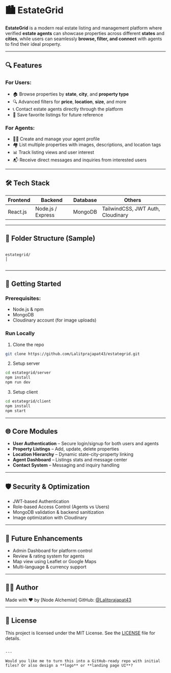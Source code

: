 # 🏙️ EstateGrid

**EstateGrid** is a modern real estate listing and management platform where verified **estate agents** can showcase properties across different **states** and **cities**, while users can seamlessly **browse, filter, and connect** with agents to find their ideal property.

---

## 🔍 Features

### For Users:
- 🏠 Browse properties by **state**, **city**, and **property type**
- 🔍 Advanced filters for **price**, **location**, **size**, and more
- 📞 Contact estate agents directly through the platform
- 💾 Save favorite listings for future reference

### For Agents:
- 🧑‍💼 Create and manage your agent profile
- 🏘️ List multiple properties with images, descriptions, and location tags
- 📊 Track listing views and user interest
- 📬 Receive direct messages and inquiries from interested users

---

## 🛠️ Tech Stack

| Frontend | Backend | Database | Others |
|----------|---------|----------|--------|
| React.js | Node.js / Express | MongoDB | TailwindCSS, JWT Auth, Cloudinary |

---

## 📂 Folder Structure (Sample)

```

estategrid/
│


````

---

## 🚀 Getting Started

### Prerequisites:
- Node.js & npm
- MongoDB
- Cloudinary account (for image uploads)

### Run Locally

1. Clone the repo
```bash
git clone https://github.com/Lalitprajapat43/estategrid.git
````

2. Setup server

```bash
cd estategrid/server
npm install
npm run dev
```

3. Setup client

```bash
cd estategrid/client
npm install
npm start
```

---

## 🌐 Core Modules

* **User Authentication** – Secure login/signup for both users and agents
* **Property Listings** – Add, update, delete properties
* **Location Hierarchy** – Dynamic state-city-property linking
* **Agent Dashboard** – Listings stats and message center
* **Contact System** – Messaging and inquiry handling

---

## 🛡️ Security & Optimization

* JWT-based Authentication
* Role-based Access Control (Agents vs Users)
* MongoDB validation & backend sanitization
* Image optimization with Cloudinary

---

## 📌 Future Enhancements

* Admin Dashboard for platform control
* Review & rating system for agents
* Map view using Leaflet or Google Maps
* Multi-language & currency support

---

## 👨‍💻 Author

Made with ❤️ by \[Node Alchemist]
GitHub: [@Lalitprajapat43](https://github.com/Lalitprajapat43)

---

## 📄 License

This project is licensed under the MIT License. See the [LICENSE](./LICENSE) file for details.

```

---

Would you like me to turn this into a GitHub-ready repo with initial files? Or also design a **logo** or **landing page UI**?
```